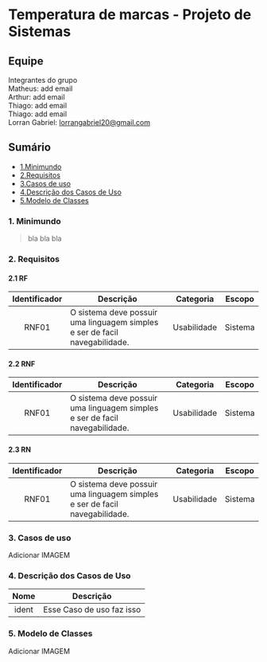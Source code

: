 # Temperatura de marcas - Projeto de Sistemas

## Equipe <br>
Integrantes do grupo<br>
Matheus: add email<br>
Arthur: add email<br>
Thiago: add email<br>
Thiago: add email<br>
Lorran Gabriel: lorrangabriel20@gmail.com<br>

## Sumário

- [1.Minimundo](#1-Minimundo)<br>
- [2.Requisitos](#2-Requisitos)<br>
- [3.Casos de uso](#3-Casos-de-uso)<br>
- [4.Descrição dos Casos de Uso](#4-Descrição-dos-Casos-de-Uso)<br>
- [5.Modelo de Classes](#5-Modelo-de-Classes)<br>

### 1. Minimundo
> bla bla bla

### 2. Requisitos
  #### 2.1 RF
  
Identificador | Descrição | Categoria | Escopo 
:---------: | ---------- | :---------: | :---------: |
RNF01 |O sistema deve possuir uma linguagem simples e ser de facil navegabilidade.        |Usabilidade| Sistema|

  #### 2.2 RNF
Identificador | Descrição | Categoria | Escopo 
:---------: | ---------- | :---------: | :---------: |
RNF01 |O sistema deve possuir uma linguagem simples e ser de facil navegabilidade.        |Usabilidade| Sistema|
   
  #### 2.3 RN
Identificador | Descrição | Categoria | Escopo 
:---------: | ---------- | :---------: | :---------: |
RNF01 |O sistema deve possuir uma linguagem simples e ser de facil navegabilidade.        |Usabilidade| Sistema|

### 3. Casos de uso

Adicionar IMAGEM

### 4. Descrição dos Casos de Uso

Nome | Descrição 
:---------: | ---------- |
ident | Esse Caso de uso faz isso

### 5. Modelo de Classes

Adicionar IMAGEM
